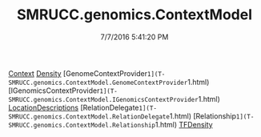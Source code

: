 ﻿---
title: SMRUCC.genomics.ContextModel
date: 7/7/2016 5:41:20 PM
---

[Context](T-SMRUCC.genomics.ContextModel.Context.html)
[Density](T-SMRUCC.genomics.ContextModel.Density.html)
[GenomeContextProvider`1](T-SMRUCC.genomics.ContextModel.GenomeContextProvider`1.html)
[IGenomicsContextProvider`1](T-SMRUCC.genomics.ContextModel.IGenomicsContextProvider`1.html)
[LocationDescriptions](T-SMRUCC.genomics.ContextModel.LocationDescriptions.html)
[RelationDelegate`1](T-SMRUCC.genomics.ContextModel.RelationDelegate`1.html)
[Relationship`1](T-SMRUCC.genomics.ContextModel.Relationship`1.html)
[TFDensity](T-SMRUCC.genomics.ContextModel.TFDensity.html)
